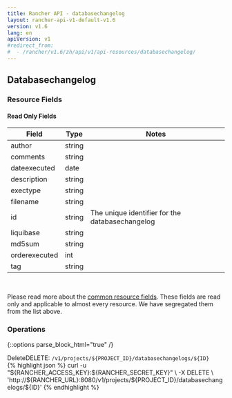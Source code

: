 ```yaml
---
title: Rancher API - databasechangelog
layout: rancher-api-v1-default-v1.6
version: v1.6
lang: en
apiVersion: v1
#redirect_from:
#  - /rancher/v1.6/zh/api/v1/api-resources/databasechangelog/
---
```


## Databasechangelog



### Resource Fields


#### Read Only Fields

Field | Type   | Notes
---|---|---
author | string  | 
comments | string  | 
dateexecuted | date  | 
description | string  | 
exectype | string  | 
filename | string  | 
id | string  | The unique identifier for the databasechangelog
liquibase | string  | 
md5sum | string  | 
orderexecuted | int  | 
tag | string  | 


<br>

Please read more about the [common resource fields]({{site.baseurl}}/rancher/{{page.version}}/{{page.lang}}/api/{{page.apiVersion}}/common/). These fields are read only and applicable to almost every resource. We have segregated them from the list above.

### Operations
{::options parse_block_html="true" /}
<a id="delete"></a>
<div class="action"><span class="header">Delete<span class="headerright">DELETE:  <code>/v1/projects/${PROJECT_ID}/databasechangelogs/${ID}</code></span></span>
<div class="action-contents"> {% highlight json %}
curl -u "${RANCHER_ACCESS_KEY}:${RANCHER_SECRET_KEY}" \
-X DELETE \
'http://${RANCHER_URL}:8080/v1/projects/${PROJECT_ID}/databasechangelogs/${ID}'
{% endhighlight %}
</div></div>



